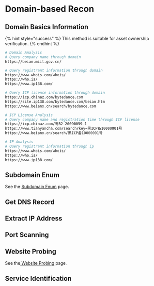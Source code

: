 # Domain-based Recon

## Domain Basics Information

{% hint style="success" %}
This method is suitable for asset ownership verification.
{% endhint %}

```bash
# Domain Analysis
# Query company name through domain
https://beian.miit.gov.cn/

# Query registrant information through domain
https://www.whois.com/whois/
https://who.is/
https://www.ip138.com/

# Query ICP license information through domain
https://icp.chinaz.com/bytedance.com
https://site.ip138.com/bytedance.com/beian.htm
https://www.beianx.cn/search/bytedance.com

# ICP License Analysis
# Query company name and registration time through ICP license
https://icp.chinaz.com/粤B2-20090059-1
https://www.tianyancha.com/search?key=黑ICP备10000001号
https://www.beianx.cn/search/黑ICP备10000001号

# IP Analysis
# Query registrant information through ip
https://www.whois.com/whois/
https://who.is/
https://www.ip138.com/
```

## Subdomain Enum

See the [Subdomain Enum](subdomain-enumeration.md) page.

## Get DNS Record

## Extract IP Address

## Port Scanning

## Website Probing

See the[ Website Probing](subdomain-analysis.md) page.

## Service Identification
